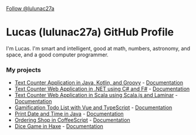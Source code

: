 <a class="github-button" href="https://github.com/lulunac27a" data-size="large" data-show-count="true" aria-label="Follow @lulunac27a on GitHub">Follow @lulunac27a</a>

# Lucas (lulunac27a) GitHub Profile

I'm Lucas. I'm smart and intelligent, good at math, numbers, astronomy, and space, and a good computer programmer. 

### My projects

- [Text Counter Application in Java, Kotlin, and Groovy](https://github.com/lulunac27a/text-counter-java-application) - [Documentation](https://lulunac27a.github.io/text-counter-java-application)
- [Text Counter Web Application in .NET using C# and F#](https://github.com/lulunac27a/text-counter-dot-net-application) - [Documentation](https://lulunac27a.github.io/text-counter-dot-net-application)
- [Text Counter Web Application in Scala using Scala.js and Laminar](https://github.com/lulunac27a/text-counter-scala-js-application) - [Documentation](https://lulunac27a.github.io/text-counter-scala-js-application)
- [Gamification Todo List with Vue and TypeScript](https://github.com/lulunac27a/gamification-todo-list-vue-typescript) - [Documentation](https://lulunac27a.github.io/gamification-todo-list-vue-typescript)
- [Print Date and Time in Java](https://github.com/lulunac27a/java-datetime/) - [Documentation](https://lulunac27a.github.io/java-datetime)
- [Ordering Shop in CoffeeScript](https://github.com/lulunac27a/ordering-shop-coffeescript/) - [Documentation](https://lulunac27a.github.io/ordering-shop-coffeescript)
- [Dice Game in Haxe](https://github.com/lulunac27a/dice-game-haxe/) - [Documentation](https://lulunac27a.github.io/dice-game-haxe)
  
<script async defer src="https://buttons.github.io/buttons.js"></script>
